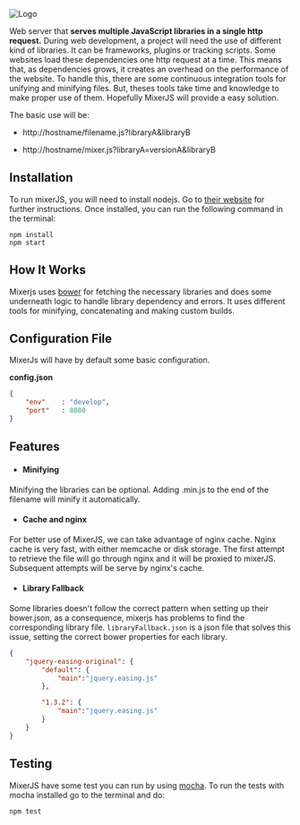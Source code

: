 ![Logo](https://raw.githubusercontent.com/ajorquera/mixerjs/develop/imgs/logo.png)

Web server that **serves multiple JavaScript libraries in a single http request.**
During web development, a project will need the use of different kind of libraries. It can be
frameworks, plugins or tracking scripts. Some websites load these dependencies one http request at a time. This means that,
as dependencies grows, it creates an overhead on the performance of the website. To handle this, there are some continuous
integration tools for unifying and minifying files. But, theses tools take time and knowledge to make proper use of
them. Hopefully MixerJS will provide a easy solution.


The basic use will be:

- http://hostname/filename.js?libraryA&libraryB

- http://hostname/mixer.js?libraryA=versionA&libraryB


## Installation

To run mixerJS, you will need to install nodejs. Go to [their website](https://nodejs.org) for further instructions. Once installed, you can run the following command in the terminal:

```
npm install
npm start
```

## How It Works
Mixerjs uses [bower](http://bower.io/) for fetching the necessary libraries and does some underneath logic to handle
library dependency and errors. It uses different tools for minifying, concatenating and making custom builds.

## Configuration File
MixerJs will have by default some basic configuration.

**config.json**

```JSON
{
    "env"    : "develop",
    "port"   : 8080
}
```

## Features

+ #### Minifying

 Minifying the libraries can be optional. Adding .min.js to the end of the filename will minify it
 automatically.

+ #### Cache and nginx

 For better use of MixerJS, we can take advantage of nginx cache. Nginx cache is very fast, with either memcache
 or disk storage. The first attempt to retrieve the file will go through nginx and it will be proxied to mixerJS.
 Subsequent attempts will be serve by nginx's cache.

+ #### Library Fallback

 Some libraries doesn't follow the correct pattern when setting up their bower.json, as a consequence, mixerjs has
 problems to find the corresponding library file. `libraryFallback.json` is a json file that solves this issue,
 setting the correct bower properties for each library.

```JSON
{
    "jquery-easing-original": {
        "default": {
            "main":"jquery.easing.js"
        },

        "1.3.2": {
            "main":"jquery.easing.js"
        }
    }
}
```

## Testing

 MixerJS have some test you can run by using [mocha](http://mochajs.org/). To run the tests with mocha installed go
 to the terminal and do:

 `npm test`
